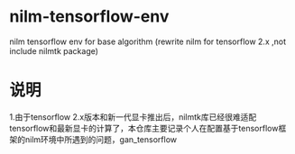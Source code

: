 # nilm-tensorflow-env
nilm tensorflow env for base algorithm (rewrite nilm for tensorflow 2.x ,not include nilmtk package)

# 说明
1.由于tensorflow 2.x版本和新一代显卡推出后，nilmtk库已经很难适配tensorflow和最新显卡的计算了，本仓库主要记录个人在配置基于tensorflow框架的nilm环境中所遇到的问题，gan_tensorflow

